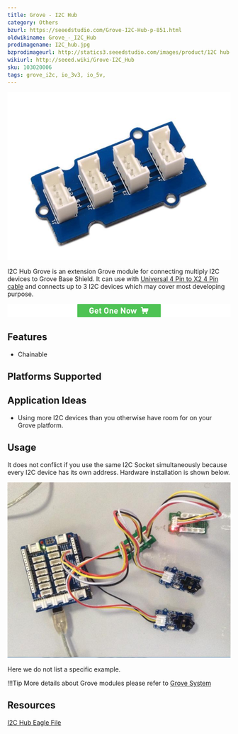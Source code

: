 ```yaml
---
title: Grove - I2C Hub
category: Others
bzurl: https://seeedstudio.com/Grove-I2C-Hub-p-851.html
oldwikiname: Grove_-_I2C_Hub
prodimagename: I2C_hub.jpg
bzprodimageurl: http://statics3.seeedstudio.com/images/product/12C hub.jpg
wikiurl: http://seeed.wiki/Grove-I2C_Hub
sku: 103020006
tags: grove_i2c, io_3v3, io_5v,
---
```


![](https://raw.githubusercontent.com/SeeedDocument/Grove-I2C_Hub/master/img/I2C_hub.jpg)

I2C Hub Grove is an extension Grove module for connecting multiply I2C devices to Grove Base Shield. It can use with [Universal 4 Pin to X2 4 Pin cable](http://www.seeedstudio.com/depot/universal-4-pin-to-x2-4-pin-cable-5-pcs-pack-p-847.html?cPath=178_179) and connects up to 3 I2C devices which may cover most developing purpose.


[![](https://raw.githubusercontent.com/SeeedDocument/common/master/Get_One_Now_Banner.png)](http://www.seeedstudio.com/Grove-I2C-Hub-p-851.html)

Features
--------

-   Chainable

Platforms Supported
-------------------

Application Ideas
-----------------

-   Using more I2C devices than you otherwise have room for on your Grove platform.

Usage
-----

It does not conflict if you use the same I2C Socket simultaneously because every I2C device has its own address. Hardware installation is shown below.

![](https://raw.githubusercontent.com/SeeedDocument/Grove-I2C_Hub/master/img/I2C_Hub_Connect.jpg)

Here we do not list a specific example.

!!!Tip
    More details about Grove modules please refer to [Grove System](http://wiki.seeed.cc/Grove_System/)

Resources
---------

[I2C Hub Eagle File](https://raw.githubusercontent.com/SeeedDocument/Grove-I2C_Hub/master/res/I2C_Hub_Eagle_File.zip)

<!-- This Markdown file was created from http://www.seeedstudio.com/wiki/Grove_-_I2C_Hub -->
